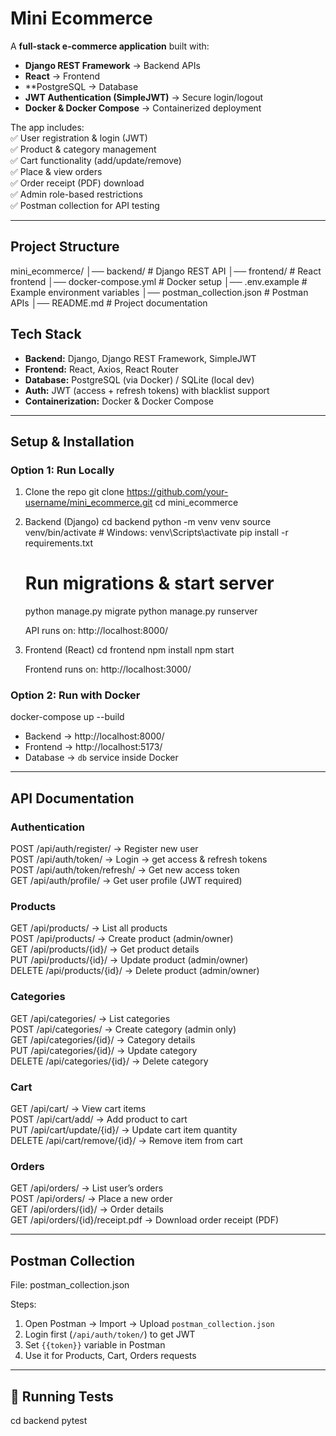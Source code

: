 
#  Mini Ecommerce

A **full-stack e-commerce application** built with:  
- **Django REST Framework** → Backend APIs  
- **React** → Frontend  
- **PostgreSQL → Database  
- **JWT Authentication (SimpleJWT)** → Secure login/logout  
- **Docker & Docker Compose** → Containerized deployment  

The app includes:  
✅ User registration & login (JWT)  
✅ Product & category management  
✅ Cart functionality (add/update/remove)  
✅ Place & view orders  
✅ Order receipt (PDF) download  
✅ Admin role-based restrictions  
✅ Postman collection for API testing  

---

## Project Structure
mini_ecommerce/
│── backend/                 # Django REST API
│── frontend/                # React frontend
│── docker-compose.yml       # Docker setup
│── .env.example             # Example environment variables
│── postman_collection.json  # Postman APIs
│── README.md                # Project documentation


## Tech Stack
- **Backend:** Django, Django REST Framework, SimpleJWT  
- **Frontend:** React, Axios, React Router  
- **Database:** PostgreSQL (via Docker) / SQLite (local dev)  
- **Auth:** JWT (access + refresh tokens) with blacklist support  
- **Containerization:** Docker & Docker Compose  

---


##  Setup & Installation

###  Option 1: Run Locally

1. Clone the repo
   git clone https://github.com/your-username/mini_ecommerce.git
   cd mini_ecommerce

2. Backend (Django)
   cd backend
   python -m venv venv
   source venv/bin/activate   # Windows: venv\Scripts\activate
   pip install -r requirements.txt

   # Run migrations & start server
   python manage.py migrate
   python manage.py runserver

    API runs on: http://localhost:8000/

3. Frontend (React)
   cd frontend
   npm install
   npm start

    Frontend runs on: http://localhost:3000/

###  Option 2: Run with Docker

   docker-compose up --build

- Backend → http://localhost:8000/  
- Frontend → http://localhost:5173/  
- Database → `db` service inside Docker  

---

##  API Documentation

###  Authentication
POST   /api/auth/register/       → Register new user  
POST   /api/auth/token/          → Login → get access & refresh tokens  
POST   /api/auth/token/refresh/  → Get new access token  
GET    /api/auth/profile/        → Get user profile (JWT required)  

###  Products
GET    /api/products/            → List all products  
POST   /api/products/            → Create product (admin/owner)  
GET    /api/products/{id}/       → Get product details  
PUT    /api/products/{id}/       → Update product (admin/owner)  
DELETE /api/products/{id}/       → Delete product (admin/owner)  

###  Categories
GET    /api/categories/          → List categories  
POST   /api/categories/          → Create category (admin only)  
GET    /api/categories/{id}/     → Category details  
PUT    /api/categories/{id}/     → Update category  
DELETE /api/categories/{id}/     → Delete category  

###  Cart
GET    /api/cart/                → View cart items  
POST   /api/cart/add/            → Add product to cart  
PUT    /api/cart/update/{id}/    → Update cart item quantity  
DELETE /api/cart/remove/{id}/    → Remove item from cart  

###  Orders
GET    /api/orders/              → List user’s orders  
POST   /api/orders/              → Place a new order  
GET    /api/orders/{id}/         → Order details  
GET    /api/orders/{id}/receipt.pdf → Download order receipt (PDF)  

---

## Postman Collection
File: postman_collection.json  

Steps:  
1. Open Postman → Import → Upload `postman_collection.json`  
2. Login first (`/api/auth/token/`) to get JWT  
3. Set `{{token}}` variable in Postman  
4. Use it for Products, Cart, Orders requests  

---

## 🧪 Running Tests
cd backend
pytest

